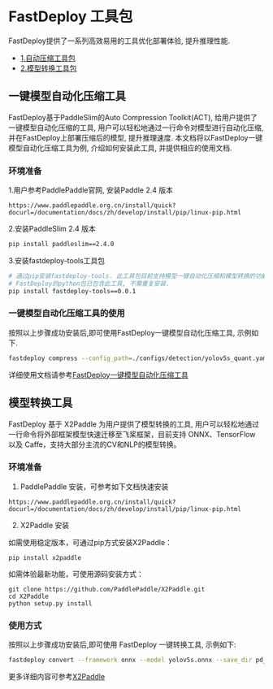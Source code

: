 # FastDeploy 工具包
FastDeploy提供了一系列高效易用的工具优化部署体验, 提升推理性能.

- [1.自动压缩工具包](#1)
- [2.模型转换工具包](#2)

<p id="1"></p>

## 一键模型自动化压缩工具

FastDeploy基于PaddleSlim的Auto Compression Toolkit(ACT), 给用户提供了一键模型自动化压缩的工具, 用户可以轻松地通过一行命令对模型进行自动化压缩, 并在FastDeploy上部署压缩后的模型, 提升推理速度. 本文档将以FastDeploy一键模型自动化压缩工具为例, 介绍如何安装此工具, 并提供相应的使用文档.

### 环境准备
1.用户参考PaddlePaddle官网, 安装Paddle 2.4 版本
```
https://www.paddlepaddle.org.cn/install/quick?docurl=/documentation/docs/zh/develop/install/pip/linux-pip.html
```

2.安装PaddleSlim 2.4 版本
```bash
pip install paddleslim==2.4.0
```

3.安装fastdeploy-tools工具包
```bash
# 通过pip安装fastdeploy-tools. 此工具包目前支持模型一键自动化压缩和模型转换的功能.
# FastDeploy的python包已包含此工具, 不需重复安装.
pip install fastdeploy-tools==0.0.1
```

### 一键模型自动化压缩工具的使用
按照以上步骤成功安装后,即可使用FastDeploy一键模型自动化压缩工具, 示例如下.

```bash
fastdeploy compress --config_path=./configs/detection/yolov5s_quant.yaml --method='PTQ' --save_dir='./yolov5s_ptq_model/'
```
详细使用文档请参考[FastDeploy一键模型自动化压缩工具](./common_tools/auto_compression/README.md)

<p id="2"></p>

## 模型转换工具

FastDeploy 基于 X2Paddle 为用户提供了模型转换的工具, 用户可以轻松地通过一行命令将外部框架模型快速迁移至飞桨框架，目前支持 ONNX、TensorFlow 以及 Caffe，支持大部分主流的CV和NLP的模型转换。

### 环境准备

1. PaddlePaddle 安装，可参考如下文档快速安装
```
https://www.paddlepaddle.org.cn/install/quick?docurl=/documentation/docs/zh/develop/install/pip/linux-pip.html
```

2. X2Paddle 安装

如需使用稳定版本，可通过pip方式安装X2Paddle：
```shell
pip install x2paddle
```

如需体验最新功能，可使用源码安装方式：
```shell
git clone https://github.com/PaddlePaddle/X2Paddle.git
cd X2Paddle
python setup.py install
```

### 使用方式

按照以上步骤成功安装后,即可使用 FastDeploy 一键转换工具, 示例如下:

```bash
fastdeploy convert --framework onnx --model yolov5s.onnx --save_dir pd_model
```

更多详细内容可参考[X2Paddle](https://github.com/PaddlePaddle/X2Paddle)
